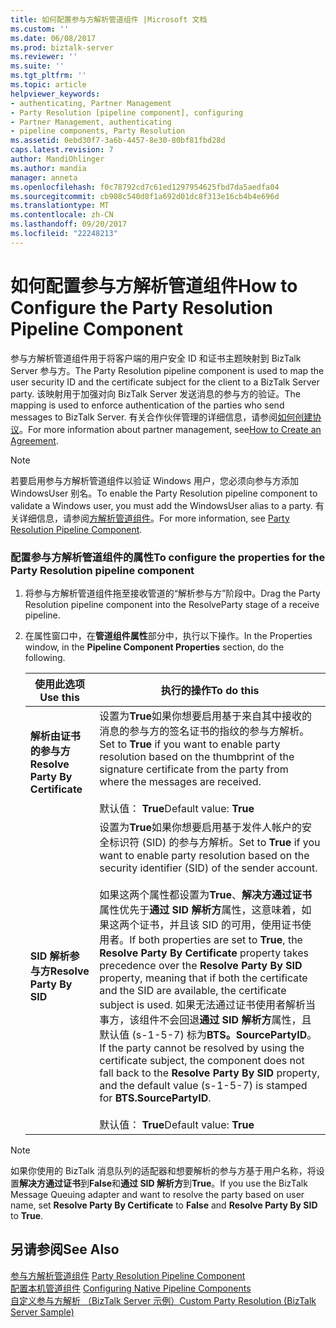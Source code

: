```yaml
---
title: 如何配置参与方解析管道组件 |Microsoft 文档
ms.custom: ''
ms.date: 06/08/2017
ms.prod: biztalk-server
ms.reviewer: ''
ms.suite: ''
ms.tgt_pltfrm: ''
ms.topic: article
helpviewer_keywords:
- authenticating, Partner Management
- Party Resolution [pipeline component], configuring
- Partner Management, authenticating
- pipeline components, Party Resolution
ms.assetid: 0ebd30f7-3a6b-4457-8e30-80bf81fbd28d
caps.latest.revision: 7
author: MandiOhlinger
ms.author: mandia
manager: anneta
ms.openlocfilehash: f0c78792cd7c61ed1297954625fbd7da5aedfa04
ms.sourcegitcommit: cb908c540d8f1a692d01dc8f313e16cb4b4e696d
ms.translationtype: MT
ms.contentlocale: zh-CN
ms.lasthandoff: 09/20/2017
ms.locfileid: "22248213"
---
```

# <a name="how-to-configure-the-party-resolution-pipeline-component"></a><span data-ttu-id="07b5e-102">如何配置参与方解析管道组件</span><span class="sxs-lookup"><span data-stu-id="07b5e-102">How to Configure the Party Resolution Pipeline Component</span></span>
<span data-ttu-id="07b5e-103">参与方解析管道组件用于将客户端的用户安全 ID 和证书主题映射到 BizTalk Server 参与方。</span><span class="sxs-lookup"><span data-stu-id="07b5e-103">The Party Resolution pipeline component is used to map the user security ID and the certificate subject for the client to a BizTalk Server party.</span></span> <span data-ttu-id="07b5e-104">该映射用于加强对向 BizTalk Server 发送消息的参与方的验证。</span><span class="sxs-lookup"><span data-stu-id="07b5e-104">The mapping is used to enforce authentication of the parties who send messages to BizTalk Server.</span></span> <span data-ttu-id="07b5e-105">有关合作伙伴管理的详细信息，请参阅[如何创建协议](http://msdn.microsoft.com/library/f8608cf7-8ac5-4f02-805e-5a0bdf19ca8c)。</span><span class="sxs-lookup"><span data-stu-id="07b5e-105">For more information about partner management, see[How to Create an Agreement](http://msdn.microsoft.com/library/f8608cf7-8ac5-4f02-805e-5a0bdf19ca8c).</span></span>  
  
> [!NOTE]
>  <span data-ttu-id="07b5e-106">若要启用参与方解析管道组件以验证 Windows 用户，您必须向参与方添加 WindowsUser 别名。</span><span class="sxs-lookup"><span data-stu-id="07b5e-106">To enable the Party Resolution pipeline component to validate a Windows user, you must add the WindowsUser alias to a party.</span></span> <span data-ttu-id="07b5e-107">有关详细信息，请参阅[方解析管道组件](../core/party-resolution-pipeline-component.md)。</span><span class="sxs-lookup"><span data-stu-id="07b5e-107">For more information, see [Party Resolution Pipeline Component](../core/party-resolution-pipeline-component.md).</span></span>  
  
### <a name="to-configure-the-properties-for-the-party-resolution-pipeline-component"></a><span data-ttu-id="07b5e-108">配置参与方解析管道组件的属性</span><span class="sxs-lookup"><span data-stu-id="07b5e-108">To configure the properties for the Party Resolution pipeline component</span></span>  
  
1.  <span data-ttu-id="07b5e-109">将参与方解析管道组件拖至接收管道的“解析参与方”阶段中。</span><span class="sxs-lookup"><span data-stu-id="07b5e-109">Drag the Party Resolution pipeline component into the ResolveParty stage of a receive pipeline.</span></span>  
  
2.  <span data-ttu-id="07b5e-110">在属性窗口中，在**管道组件属性**部分中，执行以下操作。</span><span class="sxs-lookup"><span data-stu-id="07b5e-110">In the Properties window, in the **Pipeline Component Properties** section, do the following.</span></span>  
  
    |<span data-ttu-id="07b5e-111">使用此选项</span><span class="sxs-lookup"><span data-stu-id="07b5e-111">Use this</span></span>|<span data-ttu-id="07b5e-112">执行的操作</span><span class="sxs-lookup"><span data-stu-id="07b5e-112">To do this</span></span>|  
    |--------------|----------------|  
    |<span data-ttu-id="07b5e-113">**解析由证书的参与方**</span><span class="sxs-lookup"><span data-stu-id="07b5e-113">**Resolve Party By Certificate**</span></span>|<span data-ttu-id="07b5e-114">设置为**True**如果你想要启用基于来自其中接收的消息的参与方的签名证书的指纹的参与方解析。</span><span class="sxs-lookup"><span data-stu-id="07b5e-114">Set to **True** if you want to enable party resolution based on the thumbprint of the signature certificate from the party from where the messages are received.</span></span><br /><br /> <span data-ttu-id="07b5e-115">默认值： **True**</span><span class="sxs-lookup"><span data-stu-id="07b5e-115">Default value: **True**</span></span>|  
    |<span data-ttu-id="07b5e-116">**SID 解析参与方**</span><span class="sxs-lookup"><span data-stu-id="07b5e-116">**Resolve Party By SID**</span></span>|<span data-ttu-id="07b5e-117">设置为**True**如果你想要启用基于发件人帐户的安全标识符 (SID) 的参与方解析。</span><span class="sxs-lookup"><span data-stu-id="07b5e-117">Set to **True** if you want to enable party resolution based on the security identifier (SID) of the sender account.</span></span><br /><br /> <span data-ttu-id="07b5e-118">如果这两个属性都设置为**True**、**解决方通过证书**属性优先于**通过 SID 解析方**属性，这意味着，如果这两个证书，并且该 SID 的可用，使用证书使用者。</span><span class="sxs-lookup"><span data-stu-id="07b5e-118">If both properties are set to **True**, the **Resolve Party By Certificate** property takes precedence over the **Resolve Party By SID** property, meaning that if both the certificate and the SID are available, the certificate subject is used.</span></span> <span data-ttu-id="07b5e-119">如果无法通过证书使用者解析当事方，该组件不会回退**通过 SID 解析方**属性，且默认值 (s-1-5-7) 标为**BTS。SourcePartyID**。</span><span class="sxs-lookup"><span data-stu-id="07b5e-119">If the party cannot be resolved by using the certificate subject, the component does not fall back to the **Resolve Party By SID** property, and the default value (s-1-5-7) is stamped for **BTS.SourcePartyID**.</span></span><br /><br /> <span data-ttu-id="07b5e-120">默认值： **True**</span><span class="sxs-lookup"><span data-stu-id="07b5e-120">Default value: **True**</span></span>|  
  
> [!NOTE]
>  <span data-ttu-id="07b5e-121">如果你使用的 BizTalk 消息队列的适配器和想要解析的参与方基于用户名称，将设置**解决方通过证书**到**False**和**通过 SID 解析方**到**True**。</span><span class="sxs-lookup"><span data-stu-id="07b5e-121">If you use the BizTalk Message Queuing adapter and want to resolve the party based on user name, set **Resolve Party By Certificate** to **False** and **Resolve Party By SID** to **True**.</span></span>  
  
## <a name="see-also"></a><span data-ttu-id="07b5e-122">另请参阅</span><span class="sxs-lookup"><span data-stu-id="07b5e-122">See Also</span></span>  
 <span data-ttu-id="07b5e-123">[参与方解析管道组件](../core/party-resolution-pipeline-component.md) </span><span class="sxs-lookup"><span data-stu-id="07b5e-123">[Party Resolution Pipeline Component](../core/party-resolution-pipeline-component.md) </span></span>  
 <span data-ttu-id="07b5e-124">[配置本机管道组件](../core/configuring-native-pipeline-components.md) </span><span class="sxs-lookup"><span data-stu-id="07b5e-124">[Configuring Native Pipeline Components](../core/configuring-native-pipeline-components.md) </span></span>  
 [<span data-ttu-id="07b5e-125">自定义参与方解析 （BizTalk Server 示例）</span><span class="sxs-lookup"><span data-stu-id="07b5e-125">Custom Party Resolution (BizTalk Server Sample)</span></span>](../core/custom-party-resolution-biztalk-server-sample.md)